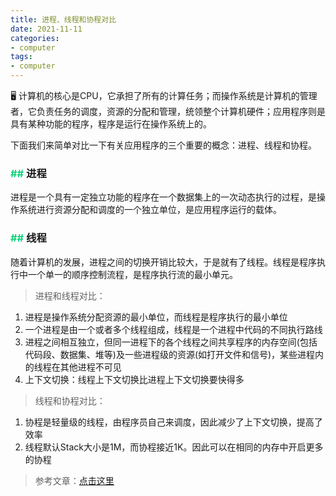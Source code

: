 ```yaml
---
title: 进程、线程和协程对比
date: 2021-11-11
categories:
- computer
tags:
- computer
---
```


🖥️ 计算机的核心是CPU，它承担了所有的计算任务；而操作系统是计算机的管理者，它负责任务的调度，资源的分配和管理，统领整个计算机硬件；应用程序则是具有某种功能的程序，程序是运行在操作系统上的。

下面我们来简单对比一下有关应用程序的三个重要的概念：进程、线程和协程。

<!--more-->

### <font color=#11d17b>## </font><font face=黑体>进程</font>

进程是一个具有一定独立功能的程序在一个数据集上的一次动态执行的过程，是操作系统进行资源分配和调度的一个独立单位，是应用程序运行的载体。

### <font color=#11d17b>## </font><font face=黑体>线程</font>

随着计算机的发展，进程之间的切换开销比较大，于是就有了线程。线程是程序执行中一个单一的顺序控制流程，是程序执行流的最小单元。

> 进程和线程对比：
1. 进程是操作系统分配资源的最小单位，而线程是程序执行的最小单位
2. 一个进程是由一个或者多个线程组成，线程是一个进程中代码的不同执行路线
3. 进程之间相互独立，但同一进程下的各个线程之间共享程序的内存空间(包括代码段、数据集、堆等)及一些进程级的资源(如打开文件和信号)，某些进程内的线程在其他进程不可见
4. 上下文切换：线程上下文切换比进程上下文切换要快得多

> 线程和协程对比：
1. 协程是轻量级的线程，由程序员自己来调度，因此减少了上下文切换，提高了效率
2. 线程默认Stack大小是1M，而协程接近1K。因此可以在相同的内存中开启更多的协程

> 参考文章：[点击这里](https://juejin.cn/post/6904821235801128967#heading-24)


